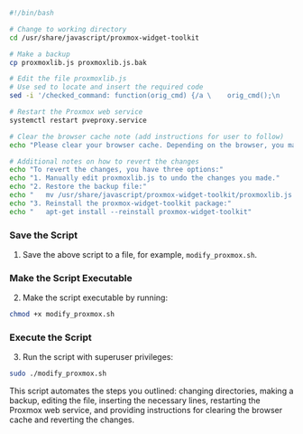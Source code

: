 

```bash
#!/bin/bash

# Change to working directory
cd /usr/share/javascript/proxmox-widget-toolkit

# Make a backup
cp proxmoxlib.js proxmoxlib.js.bak

# Edit the file proxmoxlib.js
# Use sed to locate and insert the required code
sed -i '/checked_command: function(orig_cmd) {/a \    orig_cmd();\n    return;' proxmoxlib.js

# Restart the Proxmox web service
systemctl restart pveproxy.service

# Clear the browser cache note (add instructions for user to follow)
echo "Please clear your browser cache. Depending on the browser, you may need to open a new tab or restart the browser."

# Additional notes on how to revert the changes
echo "To revert the changes, you have three options:"
echo "1. Manually edit proxmoxlib.js to undo the changes you made."
echo "2. Restore the backup file:"
echo "   mv /usr/share/javascript/proxmox-widget-toolkit/proxmoxlib.js.bak /usr/share/javascript/proxmox-widget-toolkit/proxmoxlib.js"
echo "3. Reinstall the proxmox-widget-toolkit package:"
echo "   apt-get install --reinstall proxmox-widget-toolkit"
```

### Save the Script
1. Save the above script to a file, for example, `modify_proxmox.sh`.

### Make the Script Executable
2. Make the script executable by running:
```bash
chmod +x modify_proxmox.sh
```

### Execute the Script
3. Run the script with superuser privileges:
```bash
sudo ./modify_proxmox.sh
```

This script automates the steps you outlined: changing directories, making a backup, editing the file, inserting the necessary lines, restarting the Proxmox web service, and providing instructions for clearing the browser cache and reverting the changes.
